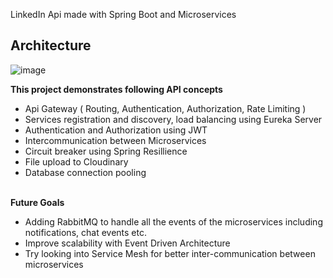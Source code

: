 LinkedIn Api made with Spring Boot and Microservices
## Architecture
![image](https://github.com/user-attachments/assets/084704de-b083-444a-88ee-4ec35db92f90)




**This project demonstrates following API concepts<br/>**
- Api Gateway ( Routing, Authentication, Authorization, Rate Limiting )
- Services registration and discovery, load balancing using Eureka Server
- Authentication and Authorization using JWT
- Intercommunication between Microservices
- Circuit breaker using Spring Resillience
- File upload to Cloudinary
- Database connection pooling
<br/><br/>

**Future Goals**
- Adding RabbitMQ to handle all the events of the microservices including notifications, chat events etc.
- Improve scalability with Event Driven Architecture
- Try looking into Service Mesh for better inter-communication between microservices

